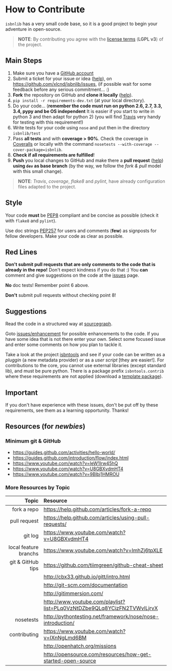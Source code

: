 # How to Contribute

`isbnlib` has a very small code base, so it is a good project to begin your
adventure in open-source.

> **NOTE**: By contributing you agree with the [license terms](LICENSE-LGPL.txt)
  (**LGPL v3**) of the project.


## Main Steps

1. Make sure you have a [GitHub account](https://github.com/signup/free)
2. Submit a ticket for your issue or idea
   ([help](https://www.youtube.com/watch?v=TJlYiMp8FuY)),
   on https://github.com/xlcnd/isbnlib/issues,
   (if possible wait for some feedback before any serious commitment... :)
3. **Fork** the repository on GitHub and **clone it locally**
   ([help](https://help.github.com/articles/fork-a-repo)).
4. `pip install -r requirements-dev.txt` (at your local directory).
5. Do your code... (**remember the code must run on python 2.6, 2.7, 3.3, 3.4, pypy
   and be OS independent** It is easier if you start to write in python 3 and then
   adapt for python 2) (you will find [Travis](https://travis-ci.org/xlcnd/isbnlib) very handy for
   testing with this requirement!)
6. Write tests for your code using `nose` and put then in the directory `isbnlib/test`
7. Pass **all tests** and with **coverage > 90%**.
   Check the coverage in [Coveralls](https://coveralls.io/r/xlcnd/isbnlib) or locally with the command
   `nosetests --with-coverage --cover-package=isbnlib`.
8. **Check if all requirements are fulfilled**!
9. **Push** you local changes to GitHub and make there a **pull request**
   ([help](https://help.github.com/articles/using-pull-requests/))
   **using `dev` as base branch** (by the way, we follow the *fork & pull* model with this small change).

> **NOTE**: *Travis*, *coverage*, *flake8* and  *pylint*, have already
configuration files adapted to the project.

## Style

Your code **must** be [PEP8](http://legacy.python.org/dev/peps/pep-0008/) compliant
and be concise as possible (check it with
`flake8` and `pylint`).

Use doc strings [PEP257](http://legacy.python.org/dev/peps/pep-0257/)
for users and comments (**few**) as signposts
for fellow developers. Make your code as clear as possible.


## Red Lines

**Don't submit pull requests that are only comments to the code that is
already in the repo!**
Don't expect kindness if you do that :) You **can** comment and give
suggestions on the code at the
[issues](https://github.com/xlcnd/isbnlib/issues/5) page.

**No** doc tests! Remember point 6 above.

**Don't** submit pull requests without checking point 8!



## Suggestions

Read the code in a structured way at [sourcegraph](https://sourcegraph.com/github.com/xlcnd/isbnlib).

Goto [issues/enhancement](https://github.com/xlcnd/isbnlib/issues?labels=enhancement&page=1&state=open) 
for possible enhancements to the code.
If you have some idea that is not there enter your own.
Select some focused issue and enter some comments on how you plan to tackle it.

Take a look at the project [isbntools](https://github.com/xlcnd/isbntools) 
and see if your code can be written as a *pluggin* (a new metadata provider) or as
a *user script* [they are easier!]. For contributions to the core, you cannot use external 
libraries (except standard lib), and must be pure python. There is a package prefix
`isbntools.contrib` where these requirements are not applied
(download a [template package](https://github.com/xlcnd/isbntools/raw/dev/PLUGIN.zip)).

## Important

If you don't have experience with these issues, don't be put off by these requirements,
see them as a learning opportunity. Thanks!



## Resources (for *newbies*)


### Minimum git & GitHub

- https://guides.github.com/activities/hello-world/
- https://guides.github.com/introduction/flow/index.html
- https://www.youtube.com/watch?v=IeW1Irw45hQ
- https://www.youtube.com/watch?v=U8GBXvdmHT4
- https://www.youtube.com/watch?v=9Blbj1HMROU


### More Resources by Topic

|                  **Topic**  |                              **Resource**                               |
|----------------------------:|:------------------------------------------------------------------------|
|                 fork a repo | https://help.github.com/articles/fork-a-repo                            |
|                pull request | https://help.github.com/articles/using-pull-requests/                   |
|                     git log | https://www.youtube.com/watch?v=U8GBXvdmHT4                             |
|       local feature branchs | https://www.youtube.com/watch?v=ImhZj6tpXLE                             |
|           git & GitHub tips | https://github.com/tiimgreen/github-cheat-sheet                         |
|                             | http://cbx33.github.io/gitt/intro.html                                  |
|                             | http://git-scm.com/documentation                                        |
|                             | http://gitimmersion.com/                                                |
|                             | http://www.youtube.com/playlist?list=PLq0VzNtDZbe9QLq8YCizFN2TVWvlLjrvX |
|                   nosetests | http://pythontesting.net/framework/nose/nose-introduction/              |
|                contributing | https://www.youtube.com/watch?v=IXnNgLmd6BM                             |
|                             | http://openhatch.org/missions                                           |
|                             | http://opensource.com/resources/how-get-started-open-source             |


